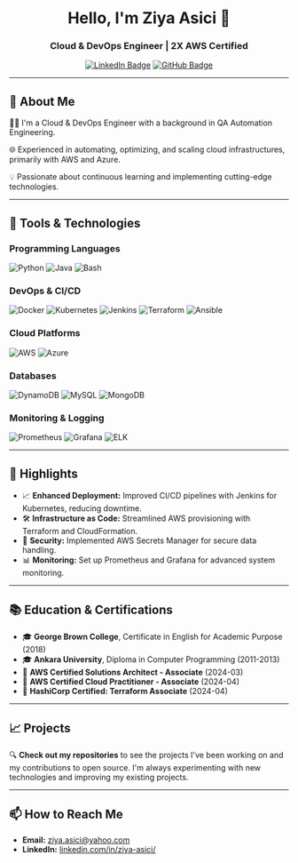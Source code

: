 <div align="center">

# Hello, I'm Ziya Asici 👋

### Cloud & DevOps Engineer | 2X AWS Certified

[![LinkedIn Badge](https://img.shields.io/badge/-ziyaasici-blue?style=flat&logo=Linkedin&logoColor=white&link=https://linkedin.com/in/ziya-asici/)](https://linkedin.com/in/ziya-asici/)
[![GitHub Badge](https://img.shields.io/github/followers/ziyaasici?label=follow&style=social)](https://github.com/ziyaasici)

</div>

---

## 🚀 About Me

👨‍💻 I'm a Cloud & DevOps Engineer with a background in QA Automation Engineering.

🌐 Experienced in automating, optimizing, and scaling cloud infrastructures, primarily with AWS and Azure.

💡 Passionate about continuous learning and implementing cutting-edge technologies.

---

## 🔧 Tools & Technologies

### Programming Languages
![Python](https://img.shields.io/badge/-Python-3776AB?style=flat&logo=Python&logoColor=white)
![Java](https://img.shields.io/badge/-Java-007396?style=flat&logo=Java&logoColor=white)
![Bash](https://img.shields.io/badge/-Bash-4EAA25?style=flat&logo=GNU-Bash&logoColor=white)

### DevOps & CI/CD
![Docker](https://img.shields.io/badge/-Docker-2496ED?style=flat&logo=Docker&logoColor=white)
![Kubernetes](https://img.shields.io/badge/-Kubernetes-326CE5?style=flat&logo=Kubernetes&logoColor=white)
![Jenkins](https://img.shields.io/badge/-Jenkins-D24939?style=flat&logo=Jenkins&logoColor=white)
![Terraform](https://img.shields.io/badge/-Terraform-7B42BC?style=flat&logo=Terraform&logoColor=white)
![Ansible](https://img.shields.io/badge/-Ansible-EE0000?style=flat&logo=Ansible&logoColor=white)

### Cloud Platforms
![AWS](https://img.shields.io/badge/-AWS-232F3E?style=flat&logo=Amazon-AWS&logoColor=white)
![Azure](https://img.shields.io/badge/-Azure-0078D4?style=flat&logo=Microsoft-Azure&logoColor=white)

### Databases
![DynamoDB](https://img.shields.io/badge/-DynamoDB-4053D6?style=flat&logo=Amazon-DynamoDB&logoColor=white)
![MySQL](https://img.shields.io/badge/-MySQL-4479A1?style=flat&logo=MySQL&logoColor=white)
![MongoDB](https://img.shields.io/badge/-MongoDB-47A248?style=flat&logo=MongoDB&logoColor=white)

### Monitoring & Logging
![Prometheus](https://img.shields.io/badge/-Prometheus-E6522C?style=flat&logo=Prometheus&logoColor=white)
![Grafana](https://img.shields.io/badge/-Grafana-F46800?style=flat&logo=Grafana&logoColor=white)
![ELK](https://img.shields.io/badge/-ELK-005571?style=flat&logo=Elastic-Stack&logoColor=white)

---

## 🌟 Highlights

- 📈 **Enhanced Deployment:** Improved CI/CD pipelines with Jenkins for Kubernetes, reducing downtime.
- 🛠️ **Infrastructure as Code:** Streamlined AWS provisioning with Terraform and CloudFormation.
- 🔐 **Security:** Implemented AWS Secrets Manager for secure data handling.
- 📊 **Monitoring:** Set up Prometheus and Grafana for advanced system monitoring.

---

## 📚 Education & Certifications

- 🎓 **George Brown College**, Certificate in English for Academic Purpose (2018)
- 🎓 **Ankara University**, Diploma in Computer Programming (2011-2013)
- 🏅 **AWS Certified Solutions Architect - Associate** (2024-03)
- 🏅 **AWS Certified Cloud Practitioner - Associate** (2024-04)
- 🏅 **HashiCorp Certified: Terraform Associate** (2024-04)

---

## 📈 Projects

🔍 **Check out my repositories** to see the projects I've been working on and my contributions to open source. I'm always experimenting with new technologies and improving my existing projects.

---

## 📫 How to Reach Me

- **Email:** ziya.asici@yahoo.com
- **LinkedIn:** [linkedin.com/in/ziya-asici/](https://linkedin.com/in/ziya-asici/)

  
</div>

